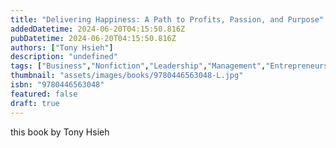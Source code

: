 ```yaml
---
title: "Delivering Happiness: A Path to Profits, Passion, and Purpose"
addedDatetime: 2024-06-20T04:15:50.816Z
pubDatetime: 2024-06-20T04:15:50.816Z
authors: ["Tony Hsieh"]
description: "undefined"
tags: ["Business","Nonfiction","Leadership","Management","Entrepreneurship","Self Help"]
thumbnail: "assets/images/books/9780446563048-L.jpg"
isbn: "9780446563048"
featured: false
draft: true
---
```


this book by Tony Hsieh 
